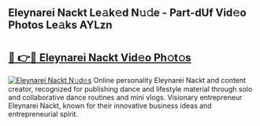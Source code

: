 ## Eleynarei Nackt Le𝚊k𝚎d N𝚞𝚍e - Part-dUf Vid𝚎o Photos Le𝚊ks AYLzn

# <h2><a href="http://fb9q43c.evod.top/?m=Eleynarei+Nackt">🔗 👉🔴 Eleynarei Nackt Vid𝚎o Ph𝚘t𝚘s</a></h2>

[![Eleynarei Nackt N𝚞d𝚎s](https://i.imgur.com/8V9OHl7.gif)](http://fb9q43c.evod.top/?m=Eleynarei+Nackt)
Online personality Eleynarei Nackt and content creator, recognized for publishing dance and lifestyle material through solo and collaborative dance routines and mini vlogs. Visionary entrepreneur Eleynarei Nackt, known for their innovative business ideas and entrepreneurial spirit. 
